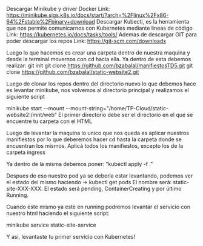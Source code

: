 Descargar Minikube y driver Docker
Link: https://minikube.sigs.k8s.io/docs/start/?arch=%2Flinux%2Fx86-64%2Fstable%2Fbinary+download
Descargar Kubectl, es la herramienta que nos permite comunicarnos con Kubernetes mediante lineas de código 
Link: https://kubernetes.io/docs/tasks/tools/
Ademas de descargar GIT para poder descargar los repos 
Link: https://git-scm.com/downloads

Luego lo que hacemos es crear una carpeta dentro de nuestra maquina y desde la terminal movernos con cd hacia ella.
Ya dentro de esta debemos realizar:
git init
git clone https://github.com/bzabalal/manifiestosTD5.git
git clone https://github.com/bzabalal/static-website2.git

Luego de clonar los repos dentro del directorio nuevo lo que debemos hace es levantar minikube, nos volvemos al directorio principal y realizamos el siguiente script

minikube start --mount --mount-string="/home/TP-Cloud/static-website2:/mnt/web"
El primer directorio debe ser el directorio en el que se encuentre tu carpeta con el HTML

Luego de levantar la maquina lo unico que nos queda es aplicar nuestros manifiestos por lo que deberemos hacer cd hasta la carpeta donde se encuentran los mismos.
Aplicá todos los manifiestos, excepto los de la carpeta ingress

Ya dentro de la misma debemos poner: "kubectl apply -f ." 

Despues de eso nuestro pod ya se debería estar levantando, podemos ver el estado del mismo haciendo -> kubectl get pods
El nombre será: static-site-XXX-XXX. El estado será pending, ContainerCreating y por último Running.

Cuando este mismo ya este en running podremos levantar el servicio con nuestro html haciendo el siguiente script:

minikube service static-site-service

Y asi, levantaste tu primer servicio con Kubernetes!
